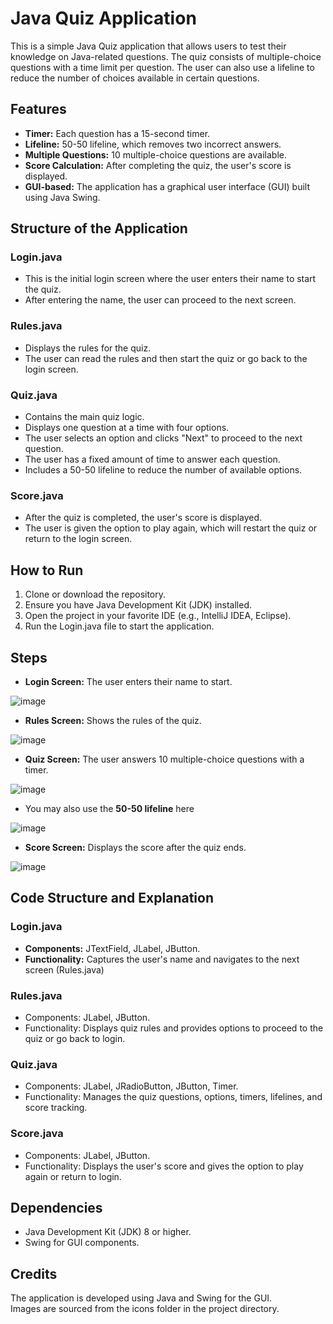 # Java Quiz Application
This is a simple Java Quiz application that allows users to test their knowledge on Java-related questions. 
The quiz consists of multiple-choice questions with a time limit per question. 
The user can also use a lifeline to reduce the number of choices available in certain questions.
## Features
* <b>Timer:</b> Each question has a 15-second timer.
* <b>Lifeline:</b> 50-50 lifeline, which removes two incorrect answers.
* <b>Multiple Questions:</b> 10 multiple-choice questions are available.
* <b>Score Calculation:</b> After completing the quiz, the user's score is displayed.
* <b>GUI-based:</b> The application has a graphical user interface (GUI) built using Java Swing.
## Structure of the Application
### Login.java
* This is the initial login screen where the user enters their name to start the quiz.<br>
* After entering the name, the user can proceed to the next screen.
### Rules.java
* Displays the rules for the quiz.
* The user can read the rules and then start the quiz or go back to the login screen.
### Quiz.java
* Contains the main quiz logic.
* Displays one question at a time with four options.
* The user selects an option and clicks "Next" to proceed to the next question.
* The user has a fixed amount of time to answer each question.
* Includes a 50-50 lifeline to reduce the number of available options.
### Score.java
* After the quiz is completed, the user's score is displayed.
* The user is given the option to play again, which will restart the quiz or return to the login screen.
## How to Run
1. Clone or download the repository.<br>
2. Ensure you have Java Development Kit (JDK) installed.<br>
3. Open the project in your favorite IDE (e.g., IntelliJ IDEA, Eclipse).<br>
4. Run the Login.java file to start the application.<br>
## Steps
* <b>Login Screen:</b> The user enters their name to start.<br>

![image](https://github.com/user-attachments/assets/4cfd98f1-e65e-4b72-aaa7-eebdca95cc63)

* <b>Rules Screen:</b> Shows the rules of the quiz.<br>

![image](https://github.com/user-attachments/assets/0b39e744-c273-40a5-8a69-0af4a73ec5dd)

* <b>Quiz Screen:</b> The user answers 10 multiple-choice questions with a timer.<br>

![image](https://github.com/user-attachments/assets/69def44f-59b9-46ff-a18b-eb41a2544a09)

* You may also use the <b>50-50 lifeline</b> here<br>

![image](https://github.com/user-attachments/assets/42aed235-1dbd-4ebd-9813-745c5e4adfc5)

* <b>Score Screen:</b> Displays the score after the quiz ends.<br>

![image](https://github.com/user-attachments/assets/c15d1c11-4be2-4b44-9129-350d3ee8dde1)

## Code Structure and Explanation
### Login.java
* <b>Components:</b> JTextField, JLabel, JButton.
* <b>Functionality:</b> Captures the user's name and navigates to the next screen (Rules.java)
### Rules.java
* Components: JLabel, JButton.
* Functionality: Displays quiz rules and provides options to proceed to the quiz or go back to login.
### Quiz.java
* Components: JLabel, JRadioButton, JButton, Timer.
* Functionality: Manages the quiz questions, options, timers, lifelines, and score tracking.
### Score.java
* Components: JLabel, JButton.
* Functionality: Displays the user's score and gives the option to play again or return to login.
## Dependencies
* Java Development Kit (JDK) 8 or higher.
* Swing for GUI components.
## Credits
The application is developed using Java and Swing for the GUI.<br>
Images are sourced from the icons folder in the project directory.
